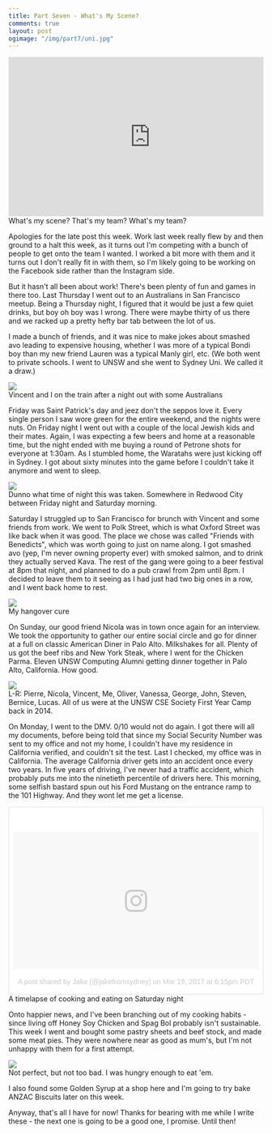 ```yaml
---
title: Part Seven - What's My Scene?
comments: true
layout: post
ogimage: "/img/part7/uni.jpg"
---
```

<div class="ui one column stackable center aligned grid">
    <div class="row">
        <div class="column">
            <div class="video-container"><iframe width="560" height="315" src="https://www.youtube.com/embed/uzFKYHvkhVQ" frameborder="0" allowfullscreen></iframe></div>
        </div>
    </div>
    <div class="caption">
        <div class="column">
            What's my scene? That's my team? What's my team?
        </div>
    </div>
</div>

Apologies for the late post this week. Work last week really flew by and then ground to a halt this week, as it turns out I'm competing with a bunch of people to get onto the team I wanted. I worked a bit more with them and it turns out I don't really fit in with them, so I'm likely going to be working on the Facebook side rather than the Instagram side.

<!--break-->

But it hasn't all been about work! There's been plenty of fun and games in there too. Last Thursday I went out to an Australians in San Francisco meetup. Being a Thursday night, I figured that it would be just a few quiet drinks, but boy oh boy was I wrong. There were maybe thirty of us there and we racked up a pretty hefty bar tab between the lot of us. 

I made a bunch of friends, and it was nice to make jokes about smashed avo leading to expensive housing, whether I was more of a typical Bondi boy than my new friend Lauren was a typical Manly girl, etc. (We both went to private schools. I went to UNSW and she went to Sydney Uni. We called it a draw.)

<img src="/img/part7/vin.jpg" class="ui centered large image" />
<div class="caption">
    Vincent and I on the train after a night out with some Australians
</div>

Friday was Saint Patrick's day and jeez don't the seppos love it. Every single person I saw wore green for the entire weekend, and the nights were nuts. On Friday night I went out with a couple of the local Jewish kids and their mates. Again, I was expecting a few beers and home at a reasonable time, but the night ended with me buying a round of Petrone shots for everyone at 1:30am. As I stumbled home, the Waratahs were just kicking off in Sydney. I got about sixty minutes into the game before I couldn't take it anymore and went to sleep.

<img src="/img/part7/mates.jpg" class="ui centered large image" />
<div class="caption">
    Dunno what time of night this was taken. Somewhere in Redwood City between Friday night and Saturday morning.
</div>

Saturday I struggled up to San Francisco for brunch with Vincent and some friends from work. We went to Polk Street, which is what Oxford Street was like back when it was good. The place we chose was called "Friends with Benedicts", which was worth going to just on name along. I got smashed avo (yep, I'm never owning property ever) with smoked salmon, and to drink they actually served Kava. The rest of the gang were going to a beer festival at 8pm that night, and planned to do a pub crawl from 2pm until 8pm. I decided to leave them to it seeing as I had just had two big ones in a row, and I went back home to rest.

<img src="/img/part7/brunch.jpg" class="ui centered large image" />
<div class="caption">
    My hangover cure
</div>

On Sunday, our good friend Nicola was in town once again for an interview. We took the opportunity to gather our entire social circle and go for dinner at a full on classic American Diner in Palo Alto. Milkshakes for all. Plenty of us got the beef ribs and New York Steak, where I went for the Chicken Parma. Eleven UNSW Computing Alumni getting dinner together in Palo Alto, California. How good.

<img src="/img/part7/uni.jpg" class="ui centered large image" />
<div class="caption">
    L-R: Pierre, Nicola, Vincent, Me, Oliver, Vanessa, George, John, Steven, Bernice, Lucas. All of us were at the UNSW CSE Society First Year Camp back in 2014.
</div>


On Monday, I went to the DMV. 0/10 would not do again. I got there will all my documents, before being told that since my Social Security Number was sent to my office and not my home, I couldn't have my residence in California verified, and couldn't sit the test. Last I checked, my office was in California. The average California driver gets into an accident once every two years. In five years of driving, I've never had a traffic accident, which probably puts me into the ninetieth percentile of drivers here. This morning, some selfish bastard spun out his Ford Mustang on the entrance ramp to the 101 Highway. And they wont let me get a license.

<div class="ui one column stackable center aligned grid">
    <div class="row">
        <div class="column">
            <blockquote class="instagram-media" data-instgrm-version="7" style=" background:#FFF; border:0; border-radius:3px; box-shadow:0 0 1px 0 rgba(0,0,0,0.5),0 1px 10px 0 rgba(0,0,0,0.15); margin: 1px; max-width:658px; padding:0; width:99.375%; width:-webkit-calc(100% - 2px); width:calc(100% - 2px);"><div style="padding:8px;"> <div style=" background:#F8F8F8; line-height:0; margin-top:40px; padding:28.10185185185185% 0; text-align:center; width:100%;"> <div style=" background:url(data:image/png;base64,iVBORw0KGgoAAAANSUhEUgAAACwAAAAsCAMAAAApWqozAAAABGdBTUEAALGPC/xhBQAAAAFzUkdCAK7OHOkAAAAMUExURczMzPf399fX1+bm5mzY9AMAAADiSURBVDjLvZXbEsMgCES5/P8/t9FuRVCRmU73JWlzosgSIIZURCjo/ad+EQJJB4Hv8BFt+IDpQoCx1wjOSBFhh2XssxEIYn3ulI/6MNReE07UIWJEv8UEOWDS88LY97kqyTliJKKtuYBbruAyVh5wOHiXmpi5we58Ek028czwyuQdLKPG1Bkb4NnM+VeAnfHqn1k4+GPT6uGQcvu2h2OVuIf/gWUFyy8OWEpdyZSa3aVCqpVoVvzZZ2VTnn2wU8qzVjDDetO90GSy9mVLqtgYSy231MxrY6I2gGqjrTY0L8fxCxfCBbhWrsYYAAAAAElFTkSuQmCC); display:block; height:44px; margin:0 auto -44px; position:relative; top:-22px; width:44px;"></div></div><p style=" color:#c9c8cd; font-family:Arial,sans-serif; font-size:14px; line-height:17px; margin-bottom:0; margin-top:8px; overflow:hidden; padding:8px 0 7px; text-align:center; text-overflow:ellipsis; white-space:nowrap;"><a href="https://www.instagram.com/p/BR11Q5Aj2hG/" style=" color:#c9c8cd; font-family:Arial,sans-serif; font-size:14px; font-style:normal; font-weight:normal; line-height:17px; text-decoration:none;" target="_blank">A post shared by Jake (@jakefromsydney)</a> on <time style=" font-family:Arial,sans-serif; font-size:14px; line-height:17px;" datetime="2017-03-20T01:15:07+00:00">Mar 19, 2017 at 6:15pm PDT</time></p></div></blockquote>
            <script async defer src="//platform.instagram.com/en_US/embeds.js"></script>
        </div>
    </div>
    <div class="caption">
        A timelapse of cooking and eating on Saturday night
    </div>
</div>


Onto happier news, and I've been branching out of my cooking habits - since living off Honey Soy Chicken and Spag Bol probably isn't sustainable. This week I went and bought some pastry sheets and beef stock, and made some meat pies. They were nowhere near as good as mum's, but I'm not unhappy with them for a first attempt.

<img src="/img/part7/pies.jpg" class="ui centered large image" />
<div class="caption">
    Not perfect, but not too bad. I was hungry enough to eat 'em.
</div>

I also found some Golden Syrup at a shop here and I'm going to try bake ANZAC Biscuits later on this week.

Anyway, that's all I have for now! Thanks for bearing with me while I write these - the next one is going to be a good one, I promise. Until then! 
